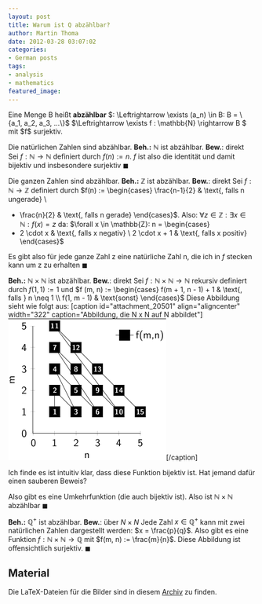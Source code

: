 ```yaml
---
layout: post
title: Warum ist Q abzählbar?
author: Martin Thoma
date: 2012-03-28 03:07:02
categories: 
- German posts
tags: 
- analysis
- mathematics
featured_image: 
---
```

<div class="definition">Eine Menge B heißt <strong>abzählbar</strong> $: \Leftrightarrow \exists (a_n) \in B: B = \{a_1, a_2, a_3, ...\}$
$\Leftrightarrow \exists f : \mathbb{N} \rightarrow B $ mit $f$ surjektiv.</div>

Die natürlichen Zahlen sind abzählbar.
<strong>Beh.:</strong> $\mathbb{N}$ ist abzählbar.
<strong>Bew.</strong>: direkt
Sei $f: \mathbb{N} \rightarrow \mathbb{N}$ definiert durch $f(n) := n$. $f$ ist also die identität und damit bijektiv und insbesondere surjektiv $\blacksquare$

Die ganzen Zahlen sind abzählbar.
<strong>Beh.:</strong> $\mathbb{Z}$ ist abzählbar.
<strong>Bew.</strong>: direkt
Sei $f: \mathbb{N} \rightarrow \mathbb{Z}$ definiert durch $f(n) := 
\begin{cases}
\frac{n-1}{2}   & \text{, falls n ungerade} \\
- \frac{n}{2} & \text{, falls n gerade}
\end{cases}$.
Also:
$\forall z \in \mathbb{Z}: \exists x \in \mathbb{N} : f(x) = z$
da:
$\forall x \in \mathbb{Z}: n = 
\begin{cases}
- 2 \cdot x   & \text{, falls x negativ} \\
2 \cdot x + 1 & \text{, falls x positiv}
\end{cases}$

Es gibt also für jede ganze Zahl z eine natürliche Zahl n, die ich in $f$ stecken kann um z zu erhalten $\blacksquare$

<strong>Beh.:</strong> $\mathbb{N} \times \mathbb{N}$ ist abzählbar.
<strong>Bew.</strong>: direkt
Sei $f: \mathbb{N} \times \mathbb{N} \rightarrow \mathbb{N}$ rekursiv definiert durch $f(1,1) := 1$ und 
$f (m, n) := \begin{cases}
f(m + 1, n - 1) + 1 & \text{, falls } n \neq 1 \\
f(1, m - 1)         & \text{sonst}
\end{cases}$
Diese Abbildung sieht wie folgt aus:
[caption id="attachment_20501" align="aligncenter" width="322" caption="Abbildung, die N x N auf N abbildet"]<a href="../images/2012/03/countable-set-n-times-n.png"><img src="../images/2012/03/countable-set-n-times-n.png" alt="Function that transforms N times N to N" title="Function that transforms N times N to N" width="322" height="288" class="size-full wp-image-20501" /></a>[/caption]

Ich finde es ist intuitiv klar, dass diese Funktion bijektiv ist. Hat jemand dafür einen sauberen Beweis?

Also gibt es eine Umkehrfunktion (die auch bijektiv ist). Also ist $\mathbb{N} \times \mathbb{N}$ abzählbar $\blacksquare$

<strong>Beh.:</strong> $\mathbb{Q}^+$ ist abzählbar.
<strong>Bew.</strong>: über $N \times N$
Jede Zahl $x \in \mathbb{Q}^+$ kann  mit zwei natürlichen Zahlen dargestellt werden: $x = \frac{p}{q}$. Also gibt es eine Funktion $f: \mathbb{N} \times \mathbb{N} \rightarrow \mathbb{Q}$ mit 
$f(m, n) := \frac{m}{n}$. Diese Abbildung ist offensichtlich surjektiv. $\blacksquare$

<h2>Material</h2>
Die LaTeX-Dateien für die Bilder sind in diesem <a href='http://martin-thoma.com/wp-content/uploads/2012/03/countable-sets.zip'>Archiv</a> zu finden.<!--TODO-->
